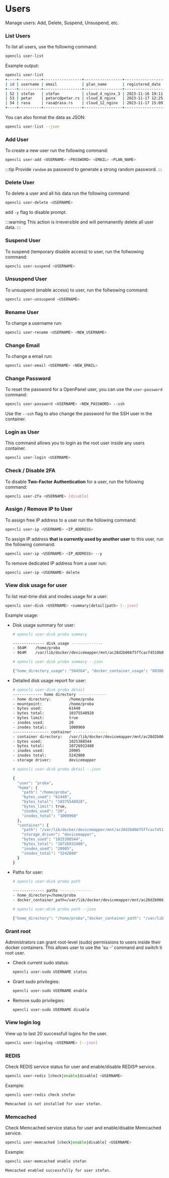 # Users

Manage users: Add, Delete, Suspend, Unsuspend, etc.

### List Users

To list all users, use the following command:

```bash
opencli user-list
```

Example output:
```bash
opencli user-list
+----+----------+-----------------+-----------------+---------------------+
| id | username | email           | plan_name       | registered_date     |
+----+----------+-----------------+-----------------+---------------------+
| 52 | stefan   | stefan          | cloud_4_nginx_3 | 2023-11-16 19:11:20 |
| 53 | petar    | petarc@petar.rs | cloud_8_nginx   | 2023-11-17 12:25:44 |
| 54 | rasa     | rasa@rasa.rs    | cloud_12_nginx  | 2023-11-17 15:09:28 |
+----+----------+-----------------+-----------------+---------------------+
```

You can also format the data as JSON:

```bash
opencli user-list --json
```

### Add User

To create a new user run the following command:

```bash
opencli user-add <USERNAME> <PASSWORD> <EMAIL> <PLAN_NAME>
```

:::tip
Provide `random` as password to generate a strong random password.
:::

### Delete User

To delete a user and all his data run the following command:

```bash
opencli user-delete <USERNAME>
```

add `-y` flag to disable prompt.

:::warning
This action is irreversible and will permanently delete all user data.
:::

### Suspend User

To suspend (temporary disable access) to user, run the follwowing command:

```bash
opencli user-suspend <USERNAME>
```

### Unsuspend User

To unsuspend (enable access) to user, run the follwowing command:

```bash
opencli user-unsuspend <USERNAME>
```

### Rename User

To change a username run:
```bash
opencli user-rename <USERNAME> <NEW_USERNAME>
```

### Change Email

To change a email run:
```bash
opencli user-email <USERNAME> <NEW_EMAIL>
```

### Change Password

To reset the password for a OpenPanel user, you can use the `user-password` command:

```bash
opencli user-password <USERNAME> <NEW_PASSWORD> --ssh
```
Use the `--ssh` flag to also change the password for the SSH user in the container.

### Login as User

This command allows you to login as the root user inside any users container.
```bash
opencli user-login <USERNAME>
```

### Check / Disable 2FA

To disable **Two-Factor Authentication** for a user, run the following command:

```bash
opencli user-2fa <USERNAME> [disable]
```


### Assign / Remove IP to User

To assign free IP address to a user run the following command:

```bash
opencli user-ip <USERNAME> <IP_ADDRESS>
```

To assign IP address **that is currently used by another user** to this user, run the following command:


```bash
opencli user-ip <USERNAME> <IP_ADDRESS> --y
```


To remove dedicated IP address from a user run:

```bash
opencli user-ip <USERNAME> delete
```

### View disk usage for user

To list real-time disk and inodes usage for a user:

```bash
opencli user-disk <USERNAME> <summary|detail|path> [--json]
```

Example usage:

- Disk usage summary for user:
  ```bash
  # opencli user-disk proba summary
  
  -------------- disk usage --------------
  - 564M	/home/proba
  - 864M	/var/lib/docker/devicemapper/mnt/ac28d2b066f5ffcacf4510b042623f6a3c196bd4f5fb9e842063c5325e4d0184
  ```
  
  ```bash
  # opencli user-disk proba summary --json
  
  {"home_directory_usage": "564564", "docker_container_usage": "883864", "home_path": "/home/proba", "docker_path": "/var/lib/docker/devicemapper/mnt/ac28d2b066f5ffcacf4510b042623f6a3c196bd4f5fb9e842063c5325e4d0184"}
  ```

- Detailed disk usage report for user:
  ```bash
  # opencli user-disk proba detail
  ------------- home directory -------------
  - home directory:        /home/proba
  - mountpoint:            /home/proba
  - bytes used:            61440
  - bytes total:           10375548928
  - bytes limit:           true
  - inodes used:           20
  - inodes total:          1000960
  ---------------- container ---------------
  - container directory:   /var/lib/docker/devicemapper/mnt/ac28d2b066f5ffcacf4510b042623f6a3c196bd4f5fb9e842063c5325e4d0184
  - bytes used:            1025388544
  - bytes total:           10726932480
  - inodes used:           20905
  - inodes total:          5242880
  - storage driver:        devicemapper
  ```
  
  ```bash
  # opencli user-disk proba detail --json
  
  {
    "user": "proba",
    "home": {
      "path": "/home/proba",
      "bytes_used": "61440",
      "bytes_total": "10375548928",
      "bytes_limit": true,
      "inodes_used": "20",
      "inodes_total": "1000960"
    },
    "container": {
      "path": "/var/lib/docker/devicemapper/mnt/ac28d2b066f5ffcacf4510b042623f6a3c196bd4f5fb9e842063c5325e4d0184",
      "storage_driver": "devicemapper",
      "bytes_used": "1025388544",
      "bytes_total": "10726932480",
      "inodes_used": "20905",
      "inodes_total": "5242880"
    }
  }
  ```

- Paths for user:
  ```bash
  # opencli user-disk proba path
  
  -------------- paths --------------
  - home_directory=/home/proba
  - docker_container_path=/var/lib/docker/devicemapper/mnt/ac28d2b066f5ffcacf4510b042623f6a3c196bd4f5fb9e842063c5325e4d0184
  ```
  
  ```bash
  # opencli user-disk proba path --json
  
  {"home_directory": "/home/proba","docker_container_path": "/var/lib/docker/devicemapper/mnt/ac28d2b066f5ffcacf4510b042623f6a3c196bd4f5fb9e842063c5325e4d0184"}
  ```


### Grant root

Administrators can grant root-level (sudo) permissions to users inside their docker containers. This allows user to use the 'su -' command and switch ti root user.

- Check current sudo status:
  ```bash
  opencli user-sudo USERNAME status
  ```
- Grant sudo privilegies:
  ```bash
  opencli user-sudo USERNAME enable
  ```
- Remove sudo privilegies:
  ```bash
  opencli user-sudo USERNAME disable
  ```

### View login log
View up to last 20 successfull logins for the user.

```bash
opencli user-loginlog <USERNAME> [--json]
```

### REDIS
Check REDIS service status for user and enable/disable REDIS® service.

```bash
opencli user-redis [check|enable|disable] <USERNAME>
```

Example:
```bash
opencli user-redis check stefan

Memcached is not installed for user stefan.
```

### Memcached
Check Memcached service status for user and enable/disable Memcached service.

```bash
opencli user-memcached [check|enable|disable] <USERNAME>
```

Example:
```bash
opencli user-memcached enable stefan

Memcached enabled successfully for user stefan.
```

